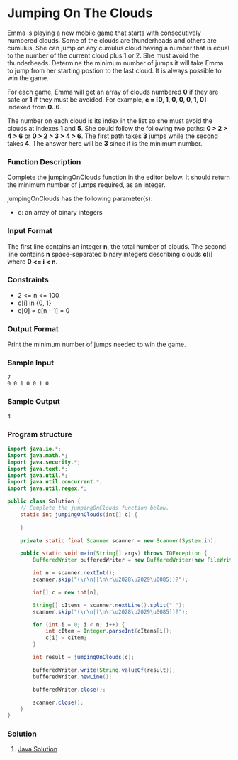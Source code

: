 # Jumping On The Clouds

Emma is playing a new mobile game that starts with consecutively numbered clouds. Some of the clouds are thunderheads and others are cumulus. She can jump on any cumulus cloud having a number that is equal to the number of the current cloud plus 1 or 2. She must avoid the thunderheads. Determine the minimum number of jumps it will take Emma to jump from her starting postion to the last cloud. It is always possible to win the game.

For each game, Emma will get an array of clouds numbered **0** if they are safe or **1** if they must be avoided. For example, **c = [0, 1, 0, 0, 0, 1, 0]** indexed from **0..6**.

The number on each cloud is its index in the list so she must avoid the clouds at indexes **1** and **5**. She could follow the following two paths: **0 > 2 > 4 > 6** or **0 > 2 > 3 > 4 > 6**. The first path takes **3** jumps while the second takes **4**. The answer here will be **3** since it is the minimum number.

### Function Description

Complete the jumpingOnClouds function in the editor below. It should return the minimum number of jumps required, as an integer.

jumpingOnClouds has the following parameter(s):

 + c: an array of binary integers

### Input Format

The first line contains an integer **n**, the total number of clouds. The second line contains **n** space-separated binary integers describing clouds **c[i]** where **0 <= i < n**.

### Constraints

 + 2 <= n <= 100
 + c[i] in {0, 1}
 + c[0] = c[n - 1] = 0

### Output Format

Print the minimum number of jumps needed to win the game.

### Sample Input
```
7
0 0 1 0 0 1 0
```

### Sample Output
```
4
```

### Program structure

```java
import java.io.*;
import java.math.*;
import java.security.*;
import java.text.*;
import java.util.*;
import java.util.concurrent.*;
import java.util.regex.*;

public class Solution {
    // Complete the jumpingOnClouds function below.
    static int jumpingOnClouds(int[] c) {
        
    }

    private static final Scanner scanner = new Scanner(System.in);

    public static void main(String[] args) throws IOException {
        BufferedWriter bufferedWriter = new BufferedWriter(new FileWriter(System.getenv("OUTPUT_PATH")));

        int n = scanner.nextInt();
        scanner.skip("(\r\n|[\n\r\u2028\u2029\u0085])?");

        int[] c = new int[n];

        String[] cItems = scanner.nextLine().split(" ");
        scanner.skip("(\r\n|[\n\r\u2028\u2029\u0085])?");

        for (int i = 0; i < n; i++) {
            int cItem = Integer.parseInt(cItems[i]);
            c[i] = cItem;
        }

        int result = jumpingOnClouds(c);

        bufferedWriter.write(String.valueOf(result));
        bufferedWriter.newLine();

        bufferedWriter.close();

        scanner.close();
    }
}
```

### Solution

 1. [Java Solution](https://github.com/ashwindmk/HackerRank-Solutions/blob/master/warm_up_challenges/jumping_on_clouds/java/JumpingOnClouds.java)
